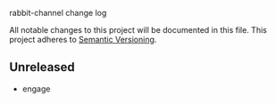 rabbit-channel change log

All notable changes to this project will be documented in this file.
This project adheres to [Semantic Versioning](http://semver.org/).

## Unreleased
* engage
